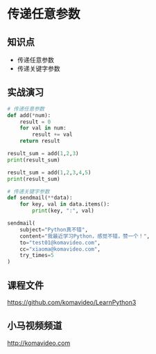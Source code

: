 传递任意参数
===========

## 知识点

* 传递任意参数
* 传递关键字参数

## 实战演习

~~~python
# 传递任意参数
def add(*num):
    result = 0
    for val in num:
        result += val
    return result

result_sum = add(1,2,3)
print(result_sum)

result_sum = add(1,2,3,4,5)
print(result_sum)

# 传递关键字参数
def sendmail(**data):
    for key, val in data.items():
        print(key, ":", val)

sendmail(
    subject="Python真不错",
    content="我最近学习Python，感觉不错，赞一个！",
    to="test01@komavideo.com",
    cc="xiaoma@komavideo.com",
    try_times=5
)
~~~

## 课程文件

https://github.com/komavideo/LearnPython3

## 小马视频频道

http://komavideo.com
